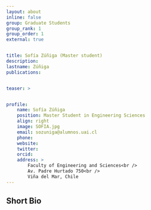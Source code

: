 ```yaml
---
layout: about
inline: false
group: Graduate Students
group_rank: 1
group_order: 1
external: true


title: Sofía Zúñiga (Master student)
description: 
lastname: Zúñiga
publications: 


teaser: >


profile:
    name: Sofía Zúñiga
    position: Master Student in Engineering Sciences
    align: right
    image: SOFIA.jpg
    email: sozuniga@alumnos.uai.cl
    phone: 
    website: 
    twitter: 
    orcid: 
    address: >
        Faculty of Engineering and Sciences<br />
        Av. Padre Hurtado 750<br />        
        Viña del Mar, Chile
---
```




## Short Bio

